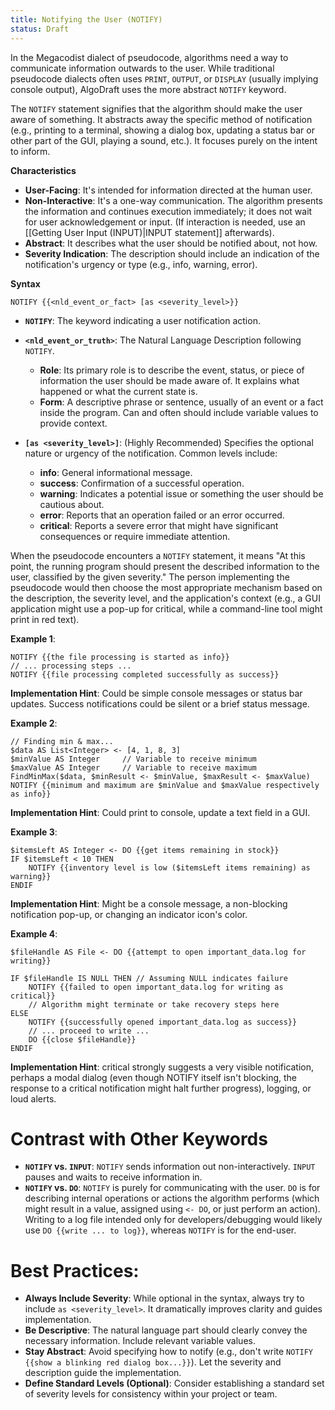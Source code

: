 ```yaml
---
title: Notifying the User (NOTIFY)
status: Draft
---
```

In the Megacodist dialect of pseudocode, algorithms need a way to communicate information outwards to the user. While traditional pseudocode dialects often uses `PRINT`,  `OUTPUT`, or `DISPLAY` (usually implying console output), AlgoDraft uses the more abstract `NOTIFY` keyword.

The `NOTIFY` statement signifies that the algorithm should make the user aware of something. It abstracts away the specific method of notification (e.g., printing to a terminal, showing a dialog box, updating a status bar or other part of the GUI, playing a sound, etc.). It focuses purely on the intent to inform.

**Characteristics**
* **User-Facing**: It's intended for information directed at the human user.
* **Non-Interactive**: It's a one-way communication. The algorithm presents the information and continues execution immediately; it does not wait for user acknowledgement or input. (If interaction is needed, use an [[Getting User Input (INPUT)|INPUT statement]] afterwards).
* **Abstract**: It describes what the user should be notified about, not how.
* **Severity Indication**: The description should include an indication of the notification's urgency or type (e.g., info, warning, error).

**Syntax**
```
NOTIFY {{<nld_event_or_fact> [as <severity_level>}}
```

* **`NOTIFY`**: The keyword indicating a user notification action.

* **`<nld_event_or_truth>`**: The Natural Language Description following `NOTIFY`.
   * **Role**: Its primary role is to describe the event, status, or piece of information the user should be made aware of. It explains what happened or what the current state is.
   * **Form**: A descriptive phrase or sentence, usually of an event or a fact inside the program. Can and often should include variable values to provide context.

* **`[as <severity_level>]`**: (Highly Recommended) Specifies the optional nature or urgency of the notification. Common levels include:
   * **info**: General informational message.
   * **success**: Confirmation of a successful operation.
   * **warning**: Indicates a potential issue or something the user should be cautious about.
   * **error**: Reports that an operation failed or an error occurred.
   * **critical**: Reports a severe error that might have significant consequences or require immediate attention.

When the pseudocode encounters a `NOTIFY` statement, it means "At this point, the running program should present the described information to the user, classified by the given severity." The person implementing the pseudocode would then choose the most appropriate mechanism based on the description, the severity level, and the application's context (e.g., a GUI application might use a pop-up for critical, while a command-line tool might print in red text).

**Example 1**:

```
NOTIFY {{the file processing is started as info}}
// ... processing steps ...
NOTIFY {{file processing completed successfully as success}}
```

**Implementation Hint**: Could be simple console messages or status bar updates. Success notifications could be silent or a brief status message.

**Example 2**:

```
// Finding min & max...
$data AS List<Integer> <- [4, 1, 8, 3]
$minValue AS Integer     // Variable to receive minimum
$maxValue AS Integer     // Variable to receive maximum
FindMinMax($data, $minResult <- $minValue, $maxResult <- $maxValue)
NOTIFY {{minimum and maximum are $minValue and $maxValue respectively as info}}
```

**Implementation Hint**: Could print to console, update a text field in a GUI.

**Example 3**:

```
$itemsLeft AS Integer <- DO {{get items remaining in stock}}
IF $itemsLeft < 10 THEN
    NOTIFY {{inventory level is low ($itemsLeft items remaining) as warning}}
ENDIF
```

**Implementation Hint**: Might be a console message, a non-blocking notification pop-up, or changing an indicator icon's color.

**Example 4**:
```
$fileHandle AS File <- DO {{attempt to open important_data.log for writing}}

IF $fileHandle IS NULL THEN // Assuming NULL indicates failure
    NOTIFY {{failed to open important_data.log for writing as critical}}
    // Algorithm might terminate or take recovery steps here
ELSE
    NOTIFY {{successfully opened important_data.log as success}}
    // ... proceed to write ...
    DO {{close $fileHandle}}
ENDIF
```

**Implementation Hint**: critical strongly suggests a very visible notification, perhaps a modal dialog (even though NOTIFY itself isn't blocking, the response to a critical notification might halt further progress), logging, or loud alerts.

# Contrast with Other Keywords
* **`NOTIFY` vs. `INPUT`**: `NOTIFY` sends information out non-interactively. `INPUT` pauses and waits to receive information in.
* **`NOTIFY` vs. `DO`**: `NOTIFY` is purely for communicating with the user. `DO` is for describing internal operations or actions the algorithm performs (which might result in a value, assigned using `<- DO`, or just perform an action). Writing to a log file intended only for developers/debugging would likely use `DO {{write ... to log}}`, whereas `NOTIFY` is for the end-user.

# Best Practices:
* **Always Include Severity**: While optional in the syntax, always try to include `as <severity_level>`. It dramatically improves clarity and guides implementation.
* **Be Descriptive**: The natural language part should clearly convey the necessary information. Include relevant variable values.
* **Stay Abstract**: Avoid specifying how to notify (e.g., don't write `NOTIFY {{show a blinking red dialog box...}}`). Let the severity and description guide the implementation.
* **Define Standard Levels (Optional)**: Consider establishing a standard set of severity levels for consistency within your project or team.
